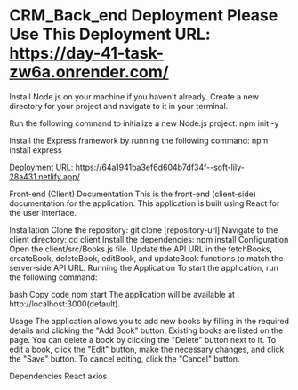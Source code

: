 # CRM_Back_end  Deployment Please Use This Deployment URL: https://day-41-task-zw6a.onrender.com/


Install Node.js on your machine if you haven't already.
Create a new directory for your project and navigate to it in your terminal.

Run the following command to initialize a new Node.js project:
npm init -y

Install the Express framework by running the following command:
npm install express

Deployment URL: https://64a1941ba3ef6d604b7df34f--soft-lily-28a431.netlify.app/


Front-end (Client) Documentation
This is the front-end (client-side) documentation for the application. This application is built using React for the user interface.

Installation
Clone the repository: git clone [repository-url]
Navigate to the client directory: cd client
Install the dependencies: npm install
Configuration
Open the client/src/Books.js file.
Update the API URL in the fetchBooks, createBook, deleteBook, editBook, and updateBook functions to match the server-side API URL.
Running the Application
To start the application, run the following command:

bash
Copy code
npm start
The application will be available at http://localhost:3000(default).

Usage
The application allows you to add new books by filling in the required details and clicking the "Add Book" button.
Existing books are listed on the page. You can delete a book by clicking the "Delete" button next to it.
To edit a book, click the "Edit" button, make the necessary changes, and click the "Save" button.
To cancel editing, click the "Cancel" button.

Dependencies
React
axios
